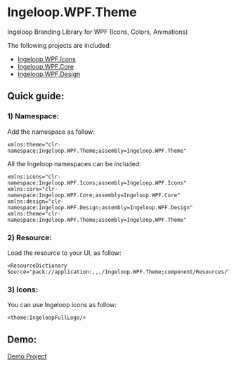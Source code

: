 # Ingeloop.WPF.Theme
Ingeloop Branding Library for WPF (Icons, Colors, Animations)

The following projects are included:
- [Ingeloop.WPF.Icons](https://github.com/Ingeloop/Ingeloop.WPF.Icons)
- [Ingeloop.WPF.Core](https://github.com/Ingeloop/Ingeloop.WPF.Core)
- [Ingeloop.WPF.Design](https://github.com/Ingeloop/Ingeloop.WPF.Design)

## Quick guide:

### 1) Namespace:

Add the namespace as follow:

```xaml
xmlns:theme="clr-namespace:Ingeloop.WPF.Theme;assembly=Ingeloop.WPF.Theme"
```

All the Ingeloop namespaces can be included:

```xaml
xmlns:icons="clr-namespace:Ingeloop.WPF.Icons;assembly=Ingeloop.WPF.Icons"
xmlns:core="clr-namespace:Ingeloop.WPF.Core;assembly=Ingeloop.WPF.Core"
xmlns:design="clr-namespace:Ingeloop.WPF.Design;assembly=Ingeloop.WPF.Design"
xmlns:theme="clr-namespace:Ingeloop.WPF.Theme;assembly=Ingeloop.WPF.Theme"
```

### 2) Resource:

Load the resource to your UI, as follow:

```xaml
<ResourceDictionary Source="pack://application:,,,/Ingeloop.WPF.Theme;component/Resources/Theme.xaml"/>
```

### 3) Icons:

You can use Ingeloop icons as follow:

```xaml
<theme:IngeloopFullLogo/>
```

## Demo:

[Demo Project](https://github.com/Ingeloop/Ingeloop.WPF.Theme/tree/master/Ingeloop.WPF.Theme.Demo)
